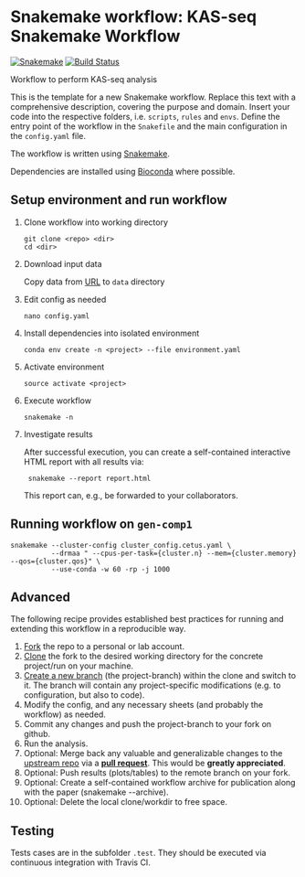 # Snakemake workflow: KAS-seq Snakemake Workflow

[![Snakemake](https://img.shields.io/badge/snakemake-≥5.27.4-brightgreen.svg)](https://snakemake.bitbucket.io)
[![Build Status](https://travis-ci.org/lparsons/kas-seq-snakemake-workflow.svg?branch=master)](https://travis-ci.org/snakemake-workflows/kas-seq-snakemake-workflow)

Workflow to perform KAS-seq analysis

This is the template for a new Snakemake workflow. Replace this text with a comprehensive description, covering the purpose and domain.
Insert your code into the respective folders, i.e. `scripts`, `rules` and `envs`. Define the entry point of the workflow in the `Snakefile` and the main configuration in the `config.yaml` file.

The workflow is written using [Snakemake](https://snakemake.readthedocs.io/).

Dependencies are installed using [Bioconda](https://bioconda.github.io/) where possible.

## Setup environment and run workflow

1.  Clone workflow into working directory

    ```
    git clone <repo> <dir>
    cd <dir>
    ```

2.  Download input data

    Copy data from [URL]() to `data` directory

3.  Edit config as needed

    ```
    nano config.yaml
    ```

4.  Install dependencies into isolated environment

    ```
    conda env create -n <project> --file environment.yaml
    ```

5.  Activate environment

    ```
    source activate <project>
    ```

6.  Execute workflow

    ```
    snakemake -n
    ```

7. Investigate results

    After successful execution, you can create a self-contained interactive HTML report with all results via:

        snakemake --report report.html

    This report can, e.g., be forwarded to your collaborators.


## Running workflow on `gen-comp1`

```
snakemake --cluster-config cluster_config.cetus.yaml \
          --drmaa " --cpus-per-task={cluster.n} --mem={cluster.memory} --qos={cluster.qos}" \
          --use-conda -w 60 -rp -j 1000
```

## Advanced

The following recipe provides established best practices for running and extending this workflow in a reproducible way.

1. [Fork](https://help.github.com/en/articles/fork-a-repo) the repo to a personal or lab account.
2. [Clone](https://help.github.com/en/articles/cloning-a-repository) the fork to the desired working directory for the concrete project/run on your machine.
3. [Create a new branch](https://git-scm.com/docs/gittutorial#_managing_branches) (the project-branch) within the clone and switch to it. The branch will contain any project-specific modifications (e.g. to configuration, but also to code).
4. Modify the config, and any necessary sheets (and probably the workflow) as needed.
5. Commit any changes and push the project-branch to your fork on github.
6. Run the analysis.
7. Optional: Merge back any valuable and generalizable changes to the [upstream repo](https://github.com/lparsons/kas-seq-snakemake-workflow) via a [**pull request**](https://help.github.com/en/articles/creating-a-pull-request). This would be **greatly appreciated**.
8. Optional: Push results (plots/tables) to the remote branch on your fork.
9. Optional: Create a self-contained workflow archive for publication along with the paper (snakemake --archive).
10. Optional: Delete the local clone/workdir to free space.

## Testing

Tests cases are in the subfolder `.test`. They should be executed via continuous integration with Travis CI.
